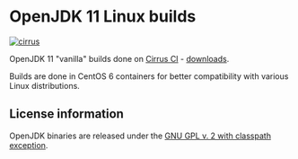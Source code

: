 OpenJDK 11 Linux builds
=======================

[![cirrus](https://api.cirrus-ci.com/github/ojdkbuild/contrib_jdk11u-ci.svg)](https://cirrus-ci.com/github/ojdkbuild/contrib_jdk11u-ci)

OpenJDK 11 "vanilla" builds done on [Cirrus CI](https://cirrus-ci.org/) - [downloads](https://github.com/ojdkbuild/contrib_jdk11u-ci/releases).

Builds are done in CentOS 6 containers for better compatibility with various Linux distributions.

License information
-------------------

OpenJDK binaries are released under the [GNU GPL v. 2 with classpath exception](https://github.com/ojdkbuild/contrib_jdk11u-ci/blob/master/LICENSE).

